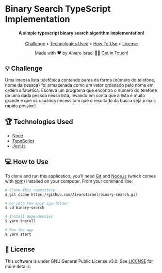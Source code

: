 # Binary Search TypeScript Implementation

<h4 align="center">A simple typescript binary search algorithm implementation!</h4>

<p align="center">
  <a href="#-challenge">Challenge</a> •
  <a href="#-technologies-used">Technologies Used</a> •
  <a href="#-how-to-use">How To Use</a> •
  <a href="#-license">License</a>
</p>

<p align="center">Made with ❤️ by Alvaro Israel 👏🏻 <a href="https://www.linkedin.com/in/alvaroisraeldesenvolvedor/">Get in Touch!</a></p>

## 💡 Challenge

Uma imensa lista telefônica contendo pares da forma {número do telefone, nome da pessoa} foi armazenada como um vetor
ordenado pelo nome em ordem alfabética. Escreva um programa que encontra o número do telefone de uma dada pessoa nessa
lista, levando em conta que a lista é muito grande e que os usuários necessitam que o resultado da busca seja o mais
rápido possível.

## 🏆 Technologies Used

- [Node](https://nodejs.org/en/)
- [TypeScript](https://www.typescriptlang.org/)
- [JestJs](https://jestjs.io/)

## 💻 How to Use

To clone and run this application, you'll need [Git](https://git-scm.com)
and [Node.js](https://nodejs.org/en/download/) (which comes with [npm](http://npmjs.com)) installed on your computer.
From your command line:

```bash
# Clone this repository
$ git clone https://github.com/AlvaroIsrael/binary-search.git

# Go into the main app folder
$ cd binary-search

# Install dependencies
$ yarn install

# Run the app
$ yarn start
```

## 🧾 License

This software is under GNU General Public License v3.0. See [LICENSE](LICENSE.md) for more details.
